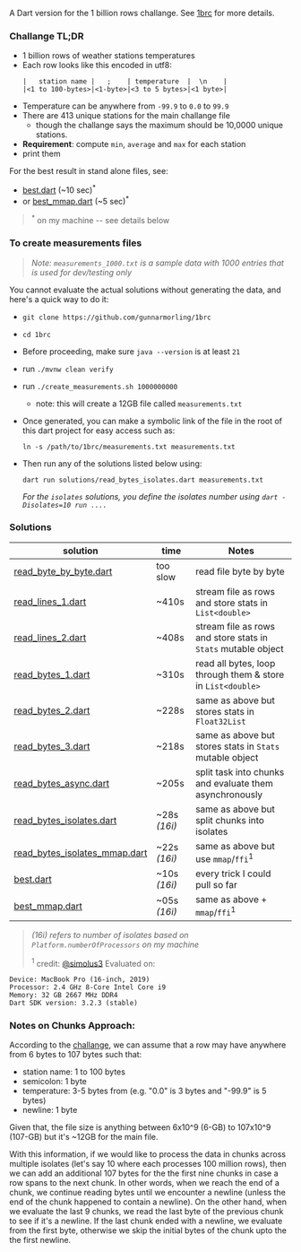 A Dart version for the 1 billion rows challange. See [1brc][] for more details.

### Challange TL;DR
- 1 billion rows of weather stations temperatures
- Each row looks like this encoded in utf8: 
    ```
    |   station name |   ;    | temperature  |  \n    |
    |<1 to 100-bytes>|<1-byte>|<3 to 5 bytes>|<1 byte>|
    ```
- Temperature can be anywhere from `-99.9` to `0.0` to `99.9`
- There are 413 unique stations for the main challange file 
    - though the challange says the maximum should be 10,0000 unique stations.
- **Requirement**: compute `min`, `average` and `max` for each station
- print them 

For the best result in stand alone files, see: 
- [best.dart](/solutions/best.dart) (~10 sec)<sup>*</sup>
- or [best_mmap.dart](/solutions/best_mmap.dart) (~5 sec)<sup>*</sup>

><sup>*</sup> on my machine -- see details below

### To create measurements files 

> _Note: `measurements_1000.txt` is a sample data with 1000 entries that is used for dev/testing only_

You cannot evaluate the actual solutions without generating the data, and here's a quick way to do it:
- `git clone https://github.com/gunnarmorling/1brc`
- `cd 1brc`
- Before proceeding, make sure `java --version` is at least `21`
- run `./mvnw clean verify`
- run `./create_measurements.sh 1000000000`
    - note: this will create a 12GB file called `measurements.txt`
- Once generated, you can make a symbolic link of the file in the root of this dart project for easy access such as:
    ```
    ln -s /path/to/1brc/measurements.txt measurements.txt
    ```

- Then run any of the solutions listed below using: 
    ```
    dart run solutions/read_bytes_isolates.dart measurements.txt
    ```
    _For the `isolates` solutions, you define the isolates number using `dart -Disolates=10 run ....`_

### Solutions

| solution                                                               | time                            | Notes                                                         |
|------------------------------------------------------------------------|---------------------------------|-------------------------------------------------------------- |
[read_byte_by_byte.dart](solutions/read_byte_by_byte.dart)               | too slow                        | read file byte by byte                                        |
[read_lines_1.dart](solutions/read_lines_1.dart)                         | ~410s                           | stream file as rows and store stats in `List<double>`         |
[read_lines_2.dart](solutions/read_lines_2.dart)                         | ~408s                           | stream file as rows and store stats in `Stats` mutable object |
[read_bytes_1.dart](solutions/read_bytes_1.dart)                         | ~310s                           | read all bytes, loop through them & store in `List<double>`   |
[read_bytes_2.dart](solutions/read_bytes_2.dart)                         | ~228s                           | same as above but stores stats in `Float32List`               |
[read_bytes_3.dart](solutions/read_bytes_3.dart)                         | ~218s                           | same as above but stores stats in `Stats` mutable object      |
[read_bytes_async.dart](solutions/read_bytes_async.dart)                 | ~205s                           | split task into chunks and evaluate them asynchronously       |
[read_bytes_isolates.dart](solutions/read_bytes_isolates.dart)           | ~28s _(16i)_                    | same as above but split chunks into isolates                  |
[read_bytes_isolates_mmap.dart](solutions/read_bytes_isolates_mmap.dart) | ~22s _(16i)_                    | same as above but use `mmap`/`ffi`<sup>1</sup>                |
[best.dart](solutions/best.dart)                                         | ~10s _(16i)_                    | every trick I could pull so far                               |
[best_mmap.dart](solutions/best_mmap.dart)                               | ~05s _(16i)_                    | same as above + `mmap`/`ffi`<sup>1</sup>                      |
> _(16i) refers to number of isolates based on `Platform.numberOfProcessors` on my machine_
>
><sup>1</sup> credit: [@simolus3](https://github.com/simolus3)
Evaluated on:
```
Device: MacBook Pro (16-inch, 2019)
Processor: 2.4 GHz 8-Core Intel Core i9
Memory: 32 GB 2667 MHz DDR4
Dart SDK version: 3.2.3 (stable) 
```

### Notes on Chunks Approach:
According to the [challange][1brc], we can assume that a row may have anywhere from 6 bytes to 107 bytes such that:

- station name: 1 to 100 bytes
- semicolon: 1 byte
- temperature: 3-5 bytes from (e.g. "0.0" is 3 bytes and "-99.9" is 5 bytes)
- newline: 1 byte 

Given that, the file size is anything between 6x10^9 (6-GB) to 107x10^9 (107-GB) but it's ~12GB for the main file.

With this information, if we would like to process the data in chunks across multiple isolates (let's say 10 where each processes 100 million rows), then we can add an additional 107 bytes for the the first nine chunks in case a row spans to the next chunk. In other words, when we reach the end of a chunk, we continue reading bytes until we encounter a newline (unless the end of the chunk happened to contain a newline). On the other hand, when we evaluate the last 9 chunks, we read the last byte of the previous chunk to see if it's a newline. If the last chunk ended with a newline, we evaluate from the first byte, otherwise we skip the initial bytes of the chunk upto the the first newline.


<!-- Ref -->
[1brc]: https://github.com/gunnarmorling/1brc


